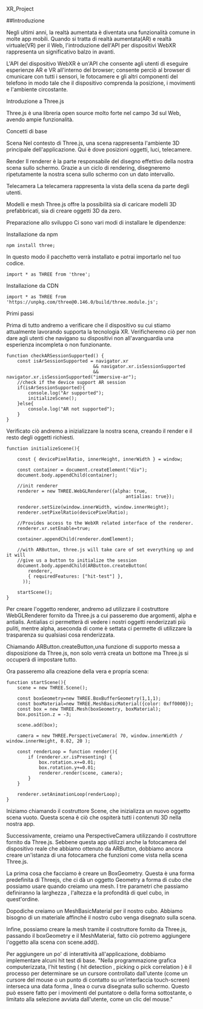 XR_Project

##Introduzione

Negli ultimi anni, la realtà aumentata è diventata una funzionalità comune in molte app mobili.
Quando si tratta di realtà aumentata(AR) e realtà virtuale(VR) per il Web, l'introduzione dell'API per dispositivi WebXR rappresenta un significativo balzo in avanti.

L'API del dispositivo WebXR è un'API che consente agli utenti di eseguire esperienze AR e VR all'interno del browser; consente perciò al browser di cmunicare con tutti i sensori, le fotocamere e gli altri componenti del telefono in modo tale che il dispositivo comprenda la posizione, i movimenti e l'ambiente circostante.

Introduzione a Three.js

Three.js è una libreria open source molto forte nel campo 3d sul Web, avendo ampie funzionalità.

Concetti di base

Scena
Nel contesto di Three.js, una scena rappresenta l'ambiente 3D principale dell'applicazione.
Qui è dove posizioni oggetti, luci, telecamere.

Render
Il renderer è la parte responsabile del disegno effettivo della nostra scena sullo schermo.
Grazie a un ciclo di rendering, disegneremo ripetutamente la nostra scena sullo schermo con un dato intervallo.

Telecamera
La telecamera rappresenta la vista della scena da parte degli utenti.

Modelli e mesh
Three.js offre la possibilità sia di caricare modelli 3D prefabbricati, sia di creare oggetti 3D da zero.



Preparazione allo sviluppo
Ci sono vari modi di installare le dipendenze:

Installazione da npm
```
npm install three;
```
In questo modo il pacchetto verrà installato e potrai importarlo nel tuo codice.

```
import * as THREE from 'three';
```

Installazione da CDN
```
import * as THREE from 'https://unpkg.com/three@0.146.0/build/three.module.js';
```

Primi passi

Prima di tutto andremo a verificare che il dispositivo su cui stiamo attualmente lavorando supporta la tecnologia XR.
Verificheremo ciò per non dare agli utenti che navigano su dispositivi non all'avanguardia una esperienza incompleta o non funzionante.
```
function checkARSessionSupported() {
    const isArSessionSupported = navigator.xr 
                                && navigator.xr.isSessionSupported
                                && navigator.xr.isSessionSupported("immersive-ar");
    //check if the device support AR session
    if(isArSessionSupported){
        console.log("Ar supported");
        initializeScene();
    }else{
        console.log("AR not supported");
    }
}
```

Verificato ciò andremo a inizializzare la nostra scena, creando il render e il resto degli oggetti richiesti.
```
function initializeScene(){

    const { devicePixelRatio, innerHeight, innerWidth } = window;

    const container = document.createElement("div");
    document.body.appendChild(container);
    
    //init renderer
    renderer = new THREE.WebGLRenderer({alpha: true,
                                            antialias: true});
    
    renderer.setSize(window.innerWidth, window.innerHeight);
    renderer.setPixelRatio(devicePixelRatio);

    //Provides access to the WebXR related interface of the renderer.
    renderer.xr.setEnable=true;

    container.appendChild(renderer.domElement);

    //with ARButton, three.js will take care of set everything up and it will
    //give us a button to initialize the session
    document.body.appendChild(ARButton.createButton(
        renderer,
        { requiredFeatures: ["hit-test"] },
      ));

    startScene();
}
```

Per creare l'oggetto renderer, andremo ad utilizzare il costruttore WebGLRenderer fornito da Three.js a cui passeremo
due argomenti, alpha e antialis.
Antialias ci permetterà di vedere i nostri oggetti renderizzati più puliti, mentre alpha, aseconda di come è settata 
ci permette di utilizzare la trasparenza su qualsiasi cosa renderizzata.

Chiamando ARButton.createButton,una funzione di supporto messa a disposizione da Three.js, non solo verrà creata un bottone
ma Three.js si occuperà di impostare tutto.


Ora passeremo alla creazione della vera e propria scena:
```
function startScene(){
    scene = new THREE.Scene();

    const boxGeometry=new THREE.BoxBufferGeometry(1,1,1);
    const boxMaterial=new THREE.MeshBasicMaterial({color: 0xff0000});
    const box = new THREE.Mesh(boxGeometry, boxMaterial);
    box.position.z = -3;

    scene.add(box);

    camera = new THREE.PerspectiveCamera( 70, window.innerWidth / window.innerHeight, 0.02, 20 );
    
    const renderLoop = function render(){
        if (renderer.xr.isPresenting) {
            box.rotation.x+=0.01;
            box.rotation.y+=0.01;
            renderer.render(scene, camera);
        }
    }

    renderer.setAnimationLoop(renderLoop);
}
```
Iniziamo chiamando il costruttore Scene, che inizializza un nuovo oggetto scena vuoto. Questa scena è ciò che 
ospiterà tutti i contenuti 3D nella nostra app.

Successivamente, creiamo una PerspectiveCamera utilizzando il costruttore fornito da Three.js. Sebbene questa app utilizzi 
anche la fotocamera del dispositivo reale che abbiamo ottenuto da ARButton, dobbiamo ancora creare un'istanza di una fotocamera che funzioni 
come vista nella scena Three.js. 

La prima cosa che facciamo è creare un BoxGeometry. Questa è una forma predefinita di Threejs, che ci dà un oggetto Geometry a forma di cubo che possiamo usare quando creiamo una mesh. 
I tre parametri che passiamo definiranno la larghezza , l'altezza e la profondità di quel cubo, in quest'ordine.

Dopodiche creiamo un MeshBasicMaterial per il nostro cubo. 
Abbiamo bisogno di un materiale affinché il nostro cubo venga disegnato sulla scena.

Infine, possiamo creare la mesh tramite il costruttore fornito da Three.js, passando il boxGeometry e il MeshMaterial, fatto ciò potremo aggiungere l'oggetto alla scena con scene.add().

Per aggiungere un po' di interattività all'applicazione, dobbiamo implementare alcuni hit test di base.
"Nella programmazione grafica computerizzata, l'hit testing ( hit detection , picking o pick correlation ) è il processo per determinare se un cursore controllato dall'utente (come un cursore del mouse o un punto di contatto su un'interfaccia touch-screen) interseca una data forma , linea o curva disegnata sullo schermo. Questo può essere fatto per i movimenti del puntatore o della forma sottostante, o limitato alla selezione avviata dall'utente, come un clic del mouse."
 
